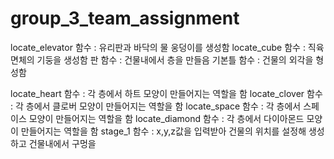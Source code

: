 # group_3_team_assignment
locate_elevator 함수 : 유리판과 바닥의 물 웅덩이를 생성함
locate_cube 함수 : 직육면체의 기둥을 생성함
판 함수 : 건물내에서 층을 만들음
기본틀 함수 : 건물의 외각을 형성함

locate_heart 함수 : 각 층에서 하트 모양이 만들어지는 역할을 함
locate_clover 함수 : 각 층에서 클로버 모양이 만들어지는 역할을 함
locate_space 함수 : 각 층에서 스페이스 모양이 만들어지는 역할을 함
 locate_diamond 함수 : 각 층에서 다이아몬드 모양이 만들어지는 역할을 함
 stage_1 함수 : x,y,z값을 입력받아 건물의 위치를 설정해 생성하고 건물내에서 구멍을
 
